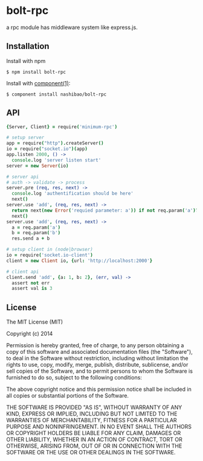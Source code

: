 # bolt-rpc

a rpc module has middleware system like express.js.

## Installation

  Install with npm

    $ npm install bolt-rpc

  Install with [component(1)](http://component.io):

    $ component install nashibao/bolt-rpc

## API

```coffeescript
{Server, Client} = require('minimum-rpc')

# setup server
app = require("http").createServer()
io = require("socket.io")(app)
app.listen 2000, () ->
  console.log 'server listen start'
server = new Server(io)

# server api
# auth -> validate -> process
server.pre (req, res, next) ->
  console.log 'authentification should be here'
  next()
server.use 'add', (req, res, next) ->
  return next(new Error('requied parameter: a')) if not req.param('a')?
  next()
server.use 'add', (req, res, next) ->
  a = req.param('a')
  b = req.param('b')
  res.send a + b

# setup client in (node|browser)
io = require('socket.io-client')
client = new Client io, {url: 'http://localhost:2000'}

# client api
client.send 'add', {a: 1, b: 2}, (err, val) ->
  assert not err
  assert val is 3

```


## License

  The MIT License (MIT)

  Copyright (c) 2014 <copyright holders>

  Permission is hereby granted, free of charge, to any person obtaining a copy
  of this software and associated documentation files (the "Software"), to deal
  in the Software without restriction, including without limitation the rights
  to use, copy, modify, merge, publish, distribute, sublicense, and/or sell
  copies of the Software, and to permit persons to whom the Software is
  furnished to do so, subject to the following conditions:

  The above copyright notice and this permission notice shall be included in
  all copies or substantial portions of the Software.

  THE SOFTWARE IS PROVIDED "AS IS", WITHOUT WARRANTY OF ANY KIND, EXPRESS OR
  IMPLIED, INCLUDING BUT NOT LIMITED TO THE WARRANTIES OF MERCHANTABILITY,
  FITNESS FOR A PARTICULAR PURPOSE AND NONINFRINGEMENT. IN NO EVENT SHALL THE
  AUTHORS OR COPYRIGHT HOLDERS BE LIABLE FOR ANY CLAIM, DAMAGES OR OTHER
  LIABILITY, WHETHER IN AN ACTION OF CONTRACT, TORT OR OTHERWISE, ARISING FROM,
  OUT OF OR IN CONNECTION WITH THE SOFTWARE OR THE USE OR OTHER DEALINGS IN
  THE SOFTWARE.